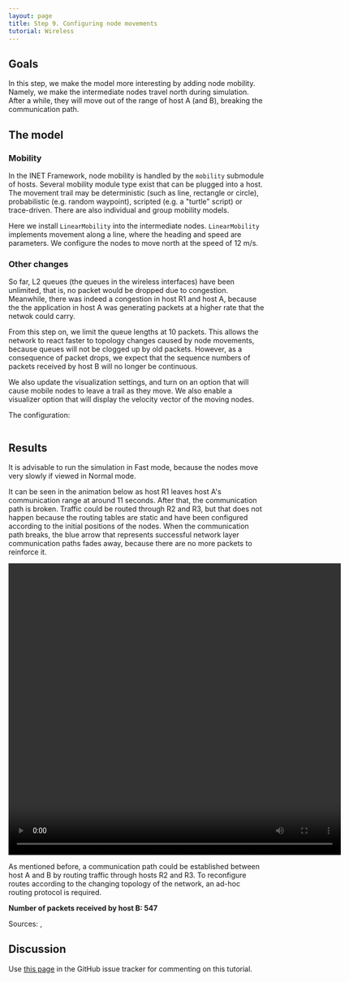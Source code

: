 ```yaml
---
layout: page
title: Step 9. Configuring node movements
tutorial: Wireless
---
```


## Goals

In this step, we make the model more interesting by adding node mobility.
Namely, we make the intermediate nodes travel north during simulation.
After a while, they will move out of the range of host A (and B), breaking the
communication path.

## The model

### Mobility

In the INET Framework, node mobility is handled by the `mobility` submodule
of hosts. Several mobility module type exist that can be plugged into a
host. The movement trail may be deterministic (such as line, rectangle or
circle), probabilistic (e.g. random waypoint), scripted (e.g. a "turtle"
script) or trace-driven. There are also individual and group mobility
models.

Here we install `LinearMobility` into the intermediate nodes.
`LinearMobility` implements movement along a line, where the heading and
speed are parameters. We configure the nodes to move north at the speed of
12 m/s.

### Other changes

So far, L2 queues (the queues in the wireless interfaces) have been unlimited,
that is, no packet would be dropped due to congestion. Meanwhile, there was
indeed a congestion in host R1 and host A, because the the application in
host A was generating packets at a higher rate that the netwok could carry.

From this step on, we limit the queue lengths at 10 packets. This allows the
network to react faster to topology changes caused by node movements,
because queues will not be clogged up by old packets. However, as a
consequence of packet drops, we expect that the sequence numbers of packets
received by host B will no longer be continuous.

We also update the visualization settings, and turn on an option that will
cause mobile nodes to leave a trail as they move. We also enable a visualizer option that will display the velocity vector of the moving nodes.

The configuration:

<p><pre class="snippet" src="../../wireless/omnetpp.ini" from="\[Config Wireless09\]" until="#---"></pre></p>

## Results

It is advisable to run the simulation in Fast mode, because the nodes move
very slowly if viewed in Normal mode.

It can be seen in the animation below as host R1 leaves host A's
communication range at around 11 seconds. After that, the communication
path is broken. Traffic could be routed through R2 and R3, but that does
not happen because the routing tables are static and have been configured
according to the initial positions of the nodes. When the communication
path breaks, the blue arrow that represents successful network layer
communication paths fades away, because there are no more packets to
reinforce it.

<p><video autoplay loop controls onclick="this.paused ? this.play() : this.pause();" src="wireless-step9-1.mp4" width="655" height="575"></video></p>
<!--internal video recording, playback speed 2, animation speed 1, fadeOutMode animationTime, fadeOutTime 1s-->

As mentioned before, a communication path could be established between host
A and B by routing traffic through hosts R2 and R3. To reconfigure routes
according to the changing topology of the network, an ad-hoc routing
protocol is required.

**Number of packets received by host B: 547**

Sources: <a srcfile="../wireless/omnetpp.ini"/>, <a srcfile="../wireless/WirelessB.ned"/>

## Discussion

Use <a href="https://github.com/inet-framework/inet-tutorials/issues/1" target="_blank">this page</a>
in the GitHub issue tracker for commenting on this tutorial.
